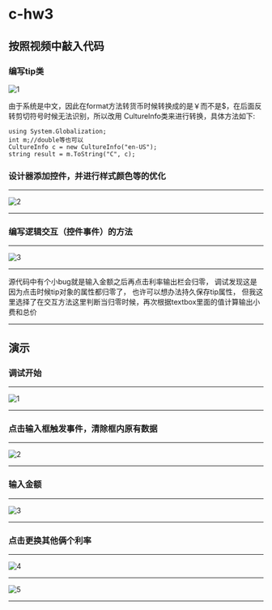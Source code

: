 # c-hw3

## 按照视频中敲入代码
### 编写tip类

![1](https://github.com/luckyxiaohei/img/blob/master/3.11.png)

由于系统是中文，因此在format方法转货币时候转换成的是￥而不是$，在后面反转剪切符号时候无法识别，所以改用 CultureInfo类来进行转换，具体方法如下:
```
using System.Globalization;
int m;//double等也可以
CultureInfo c = new CultureInfo("en-US");
string result = m.ToString("C", c);
```
###  设计器添加控件，并进行样式颜色等的优化
***
![2](https://github.com/luckyxiaohei/img/blob/master/3.12.png)
***
###  编写逻辑交互（控件事件）的方法
***
![3](https://github.com/luckyxiaohei/img/blob/master/3.13.png)
***
源代码中有个小bug就是输入金额之后再点击利率输出栏会归零，
调试发现这是因为点击时候tip对象的属性都归零了，
也许可以想办法持久保存tip属性，
但我这里选择了在交互方法这里判断当归零时候，再次根据textbox里面的值计算输出小费和总价
***
## 演示
### 调试开始
***
![1](https://github.com/luckyxiaohei/img/blob/master/3.1.jpg)
***
### 点击输入框触发事件，清除框内原有数据
***
![2](https://github.com/luckyxiaohei/img/blob/master/3.2.jpg)
***
### 输入金额
***
![3](https://github.com/luckyxiaohei/img/blob/master/3.3.jpg)
***
### 点击更换其他俩个利率
***
![4](https://github.com/luckyxiaohei/img/blob/master/3.4.jpg)
***
![5](https://github.com/luckyxiaohei/img/blob/master/3.5.jpg)
***



